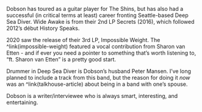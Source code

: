 Dobson has toured as a guitar player for The Shins, but has also had a successful (in critical terms at least) career fronting Seattle-based Deep Sea Diver. Wide Awake is from their 2nd LP Secrets (2016), which followed 2012’s début History Speaks.

2020 saw the release of their 3rd LP, Impossible Weight. The ^link(impossible-weight) featured  a vocal contribution from Sharon van Etten - and if ever you need a pointer to something that’s worth listening to, “ft. Sharon van Etten” is a pretty good start.

Drummer in Deep Sea Diver is Dobson’s husband Peter Mansen.  I’ve long planned to include a track from this band, but the reason for doing it *now* was an ^link(talkhouse-article) about being in a band with one’s spouse.

Dobson is a writer/interviewee who is always smart, interesting, and entertaining.
